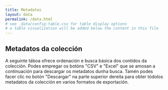 ```yaml
---
title: Metadatos
layout: data
permalink: /data.html
# see _data/config-table.csv for table display options
# a table visualization will be added below the content in this file
---
```


## Metadatos da colección

A seguinte táboa ofrece ordenación e busca básica dos contidos da colección.
Podes empregar os botóns "CSV" e "Excel" que se amosan a continuación para descargar os metadatos dunha busca.
Tamén podes facer clic no botón "Descargar" na parte superior dereita para obter tódolos metadatos da colección en varios formatos de exportación.
